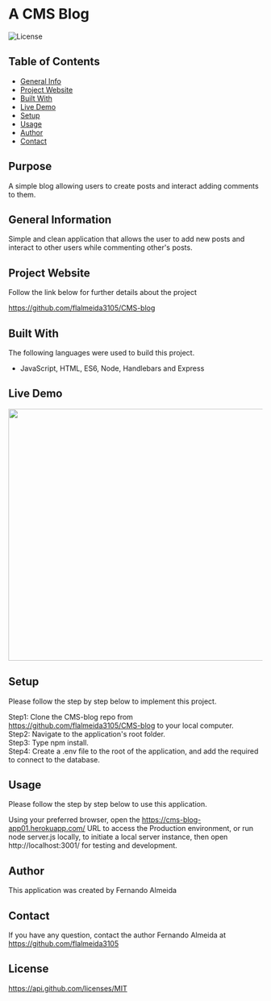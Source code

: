 
# A CMS Blog 

![License](https://img.shields.io/badge/License-MIT-orange.svg?style=plastic&logo=appveyor)

## Table of Contents
* [General Info](#general-information)
* [Project Website](#project-website)
* [Built With](#Built-With)
* [Live Demo](#live-demo)
* [Setup](#setup)
* [Usage](#usage)
* [Author](#author)
* [Contact](#Contact)

## Purpose
A simple blog allowing users to create posts and interact adding comments to them. 


## General Information
Simple and clean application that allows the user to add new posts and interact to other users while commenting other's posts. 


## Project Website
Follow the link below for further details about the project 

https://github.com/flalmeida3105/CMS-blog


## Built With
The following languages were used to build this project. 

*  JavaScript, HTML, ES6, Node, Handlebars and Express


## Live Demo
 <img src="./public/assets/images/mydemo.gif" width="750" height="500"> 


## Setup
Please follow the step by step below to implement this project. 

Step1: Clone the CMS-blog repo from https://github.com/flalmeida3105/CMS-blog to your local computer. <br> Step2: Navigate to the application's root folder. <br> Step3: Type npm install. <br> Step4: Create a .env file to the root of the application, and add the required to connect to the database. <br>  

## Usage
Please follow the step by step below to use this application. 

Using your preferred browser, open the https://cms-blog-app01.herokuapp.com/ URL to access the Production environment, or run node server.js locally, to initiate a local server instance, then open http://localhost:3001/ for testing and development.  


## Author
This application was created by Fernando Almeida

## Contact
If you have any question, contact the author Fernando Almeida at https://github.com/flalmeida3105

## License
 https://api.github.com/licenses/MIT
